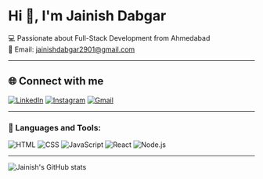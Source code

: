 # Hi 👋, I'm Jainish Dabgar

💻 Passionate about Full-Stack Development from Ahmedabad  
📧 Email: jainishdabgar2901@gmail.com

---

## 🌐 Connect with me

[![LinkedIn](https://img.shields.io/badge/LinkedIn-blue?style=for-the-badge&logo=linkedin)](https://www.linkedin.com/in/jainish-dabgar-87474a320)
[![Instagram](https://img.shields.io/badge/Instagram-E4405F?style=for-the-badge&logo=instagram&logoColor=white)](https://www.instagram.com/dabgar_jainish_2901/)
[![Gmail](https://img.shields.io/badge/Gmail-D14836?style=for-the-badge&logo=gmail&logoColor=white)](mailto:jainishdabgar2901@gmail.com)

---

### 🚀 Languages and Tools:

![HTML](https://img.shields.io/badge/-HTML5-E34F26?style=flat-square&logo=html5&logoColor=white)
![CSS](https://img.shields.io/badge/-CSS3-1572B6?style=flat-square&logo=css3)
![JavaScript](https://img.shields.io/badge/-JavaScript-black?style=flat-square&logo=javascript)
![React](https://img.shields.io/badge/-React-blue?style=flat-square&logo=react)
![Node.js](https://img.shields.io/badge/-Node.js-green?style=flat-square&logo=node.js)

---

![Jainish's GitHub stats](https://github-readme-stats.vercel.app/api?username=Jainish-2901&show_icons=true&theme=tokyonight)
